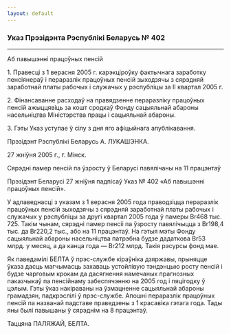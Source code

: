 ```yaml
---
layout: default
---
```


### Указ Прэзідэнта Рэспублікі Беларусь № 402

****

<span class="underline"></span>

Аб павышэнні працоўных пенсій

1\. Правесці з 1 верасня 2005 г. карэкціроўку фактычнага заработку
пенсіянераў і пераразлік працоўных пенсій зыходзячы з сярэдняй
заработнай платы рабочых і служачых у рэспубліцы за II квартал 2005
г.

2\. Фінансаванне расходаў на правядзенне пераразліку працоўных пенсій
ажыццявіць за кошт сродкаў Фонду сацыяльнай абароны насельніцтва
Міністэрства працы і сацыяльнай абароны.

3\. Гэты Указ уступае ў сілу з дня яго афіцыйнага апублікавання.

Прэзідэнт Рэспублікі Беларусь А. ЛУКАШЭНКА.

27 жніўня 2005 г., г. Мінск.

Сярэдні памер пенсій па ўзросту ў Беларусі павялічаны на 11 працэнтаў

Прэзідэнт Беларусі 27 жніўня падпісаў Указ № 402 «Аб павышэнні працоўных
пенсій».

У адпаведнасці з указам з 1 верасня 2005 года праводзіцца пераразлік
працоўных пенсій зыходзячы з сярэдняй заработнай платы рабочых і
служачых у рэспубліцы за другі квартал 2005 года ў памеры Br468 тыс.
725. Такім чынам, сярэдні памер пенсіі па ўзросту павялічыцца з Br198,4
тыс. да Br220,2 тыс., або на 11 працэнтаў. На гэтыя мэты Фонду
сацыяльнай абароны насельніцтва патрэбна будзе дадаткова Br53
млрд. у месяц, а да канца года — Br212 млрд. Такія рэсурсы фонд мае.

Як паведамілі БЕЛТА ў прэс-службе кіраўніка дзяржавы, прыняцце ўказа
дасць магчымасць захаваць устойлівую тэндэнцыю росту пенсій і будзе
чарговым крокам да дасягнення намечаных прагнозных паказчыкаў па
пенсійнаму забеспячэнню на 2005 год і пяцігодку ў цэлым. Гэты
ўказ накіраваны на ўзмацненне сацыяльнай абароны грамадзян,
падкрэслілі ў прэс-службе. Апошні пераразлік працоўных пенсій
па названай падставе праведзены з 1 красавіка гэтага года. Тады яны
былі павышаны ў сярэднім на 8 працэнтаў.

Таццяна ПАЛЯЖАЙ, БЕЛТА.
